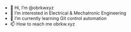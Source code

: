 - 👋 Hi, I’m @obrkwxyz
- 👀 I’m interested in Electrical & Mechatronic Engineering
- 🌱 I’m currently learning Git control automation
- 📫 How to reach me obrkw.xyz

<!---
obrkwxyz/obrkwxyz is a ✨ special ✨ repository because its `README.md` (this file) appears on your GitHub profile.
You can click the Preview link to take a look at your changes.
--->
